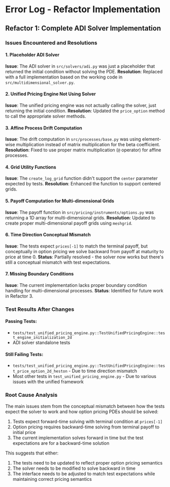 # Error Log - Refactor Implementation

## Refactor 1: Complete ADI Solver Implementation

### Issues Encountered and Resolutions

#### 1. Placeholder ADI Solver
**Issue**: The ADI solver in `src/solvers/adi.py` was just a placeholder that returned the initial condition without solving the PDE.
**Resolution**: Replaced with a full implementation based on the working code in `src/multidimensional_solver.py`.

#### 2. Unified Pricing Engine Not Using Solver
**Issue**: The unified pricing engine was not actually calling the solver, just returning the initial condition.
**Resolution**: Updated the `price_option` method to call the appropriate solver methods.

#### 3. Affine Process Drift Computation
**Issue**: The drift computation in `src/processes/base.py` was using element-wise multiplication instead of matrix multiplication for the beta coefficient.
**Resolution**: Fixed to use proper matrix multiplication (`@` operator) for affine processes.

#### 4. Grid Utility Functions
**Issue**: The `create_log_grid` function didn't support the `center` parameter expected by tests.
**Resolution**: Enhanced the function to support centered grids.

#### 5. Payoff Computation for Multi-dimensional Grids
**Issue**: The payoff function in `src/pricing/instruments/options.py` was returning a 1D array for multi-dimensional grids.
**Resolution**: Updated to create proper multi-dimensional payoff grids using `meshgrid`.

#### 6. Time Direction Conceptual Mismatch
**Issue**: The tests expect `prices[-1]` to match the terminal payoff, but conceptually in option pricing we solve backward from payoff at maturity to price at time 0.
**Status**: Partially resolved - the solver now works but there's still a conceptual mismatch with test expectations.

#### 7. Missing Boundary Conditions
**Issue**: The current implementation lacks proper boundary condition handling for multi-dimensional processes.
**Status**: Identified for future work in Refactor 3.

### Test Results After Changes

#### Passing Tests:
- `tests/test_unified_pricing_engine.py::TestUnifiedPricingEngine::test_engine_initialization_2d`
- ADI solver standalone tests

#### Still Failing Tests:
- `tests/test_unified_pricing_engine.py::TestUnifiedPricingEngine::test_price_option_2d_heston` - Due to time direction mismatch
- Most other tests in `test_unified_pricing_engine.py` - Due to various issues with the unified framework

### Root Cause Analysis

The main issues stem from the conceptual mismatch between how the tests expect the solver to work and how option pricing PDEs should be solved:
1. Tests expect forward-time solving with terminal condition at `prices[-1]`
2. Option pricing requires backward-time solving from terminal payoff to initial price
3. The current implementation solves forward in time but the test expectations are for a backward-time solution

This suggests that either:
1. The tests need to be updated to reflect proper option pricing semantics
2. The solver needs to be modified to solve backward in time
3. The interface needs to be adjusted to match test expectations while maintaining correct pricing semantics